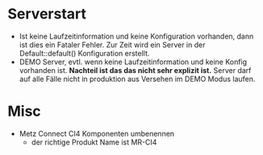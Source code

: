 # Serverstart

- Ist keine Laufzeitinformation und keine Konfiguration vorhanden, dann ist
  dies ein Fataler Fehler. Zur Zeit wird ein Server in der Default::default()
  Konfiguration erstellt.
- DEMO Server, evtl. wenn keine Laufzeitinformation und keine Konfig vorhanden
  ist. **Nachteil ist das das nicht sehr explizit ist.** Server darf auf alle
  Fälle nicht in produktion aus Versehen im DEMO Modus laufen.

# Misc

- Metz Connect CI4 Komponenten umbenennen
  - der richtige Produkt Name ist MR-CI4
